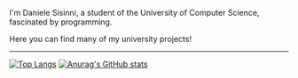 I'm Daniele Sisinni, a student of the University of Computer Science, fascinated by programming.

Here you can find many of my university projects!
<hr/>

[![Top Langs](https://github-readme-stats.vercel.app/api/top-langs/?username=danielesisinni&theme=onedark&show_icons=true&hide_border=true&langs_count=3)](https://github.com/danielesisinni/github-readme-stats)
[![Anurag's GitHub stats](https://github-readme-stats.vercel.app/api?username=danielesisinni&show_icons=true&include_all_commits=true&count_private=true&theme=onedark&hide_border=true)](https://github.com/danielesisinni/github-readme-stats)
